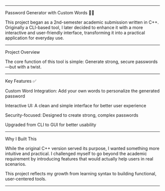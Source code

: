 
---

Password Generator with Custom Words 🔐✨

This project began as a 2nd-semester academic submission written in C++. Originally a CLI-based tool, I later decided to enhance it with a more interactive and user-friendly interface, transforming it into a practical application for everyday use.


---

Project Overview

The core function of this tool is simple:
Generate strong, secure passwords—but with a twist.


---

Key Features ✅

Custom Word Integration: Add your own words to personalize the generated password

Interactive UI: A clean and simple interface for better user experience

Security-focused: Designed to create strong, complex passwords

Upgraded from CLI to GUI for better usability



---

Why I Built This

While the original C++ version served its purpose, I wanted something more intuitive and practical. I challenged myself to go beyond the academic requirement by introducing features that would actually help users in real scenarios.

This project reflects my growth from learning syntax to building functional, user-centered tools.


---
